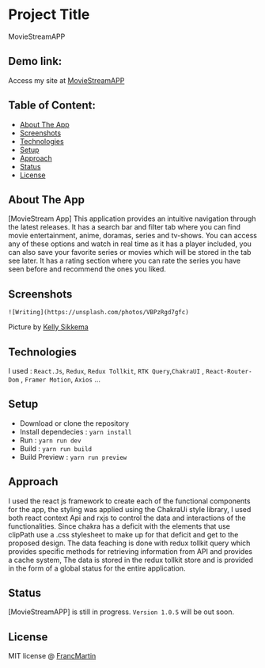 # Project Title

MovieStreamAPP

## Demo link:

Access my site at [MovieStreamAPP](https://moviestream-chakra.netlify.app/)

## Table of Content:

- [About The App](#about-the-app)
- [Screenshots](#screenshots)
- [Technologies](#technologies)
- [Setup](#setup)
- [Approach](#approach)
- [Status](#status)
- [License](#license)

## About The App

[MovieStream App] This application provides an intuitive navigation through the latest releases.
It has a search bar and filter tab where you can find movie entertainment, anime, doramas, series and tv-shows.
You can access any of these options and watch in real time as it has a player included, you can also save your favorite series or movies which will be stored in the tab see later.
It has a rating section where you can rate the series you have seen before and recommend the ones you liked.

## Screenshots

`![Writing](https://unsplash.com/photos/VBPzRgd7gfc)`

Picture by [Kelly Sikkema](https://unsplash.com/@kellysikkema)

## Technologies

I used : `React.Js`, `Redux`, `Redux Tollkit`, `RTK Query`,`ChakraUI` , `React-Router-Dom` , `Framer Motion`, `Axios` ...

## Setup

- Download or clone the repository
- Install dependecies : `yarn install`
- Run : `yarn run dev`
- Build : `yarn run build`
- Build Preview : `yarn run preview`

## Approach

I used the react js framework to create each of the functional components for the app, the styling was applied using the ChakraUi style library, I used both react context Api and rxjs to control the data and interactions of the functionalities.
Since chakra has a deficit with the elements that use clipPath use a .css stylesheet to make up for that deficit and get to the proposed design.
The data feaching is done with redux tollkit query which provides specific methods for retrieving information from API and provides a cache system, The data is stored in the redux tollkit store and is provided in the form of a global status for the entire application.

## Status

[MovieStreamAPP] is still in progress. `Version 1.0.5` will be out soon.

## License

MIT license @ [FrancMartin](https://franc-martin-portfolio.netlify.app/)
